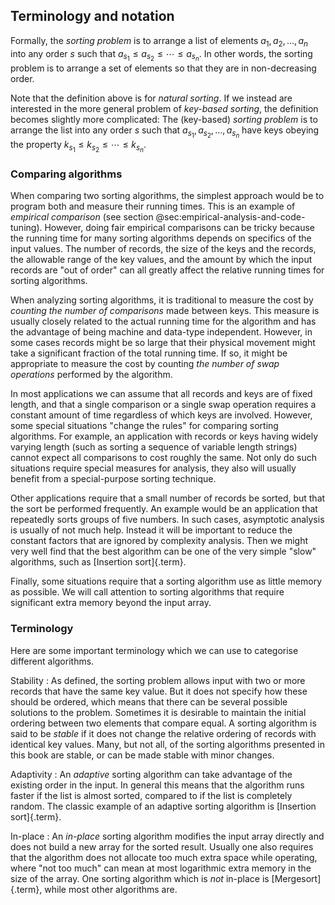 
## Terminology and notation

Formally, the *sorting problem* is to arrange a list of elements $a_1,a_2,\ldots,a_n$ into any order $s$ such that $a_{s_1}\leq a_{s_2}\leq\cdots\leq a_{s_n}$.
In other words, the sorting problem is to arrange a set of elements so that they are in non-decreasing order.

Note that the definition above is for *natural sorting*.
If we instead are interested in the more general problem of *key-based sorting*, the definition becomes slightly more complicated:
The (key-based) *sorting problem* is to arrange the list into any order $s$ such that $a_{s_1},a_{s_2},\ldots,a_{s_n}$ have keys obeying the property $k_{s_1}\leq k_{s_2}\leq\cdots\leq k_{s_n}$.

### Comparing algorithms

When comparing two sorting algorithms, the simplest approach would be to
program both and measure their running times. This is an example of
*empirical comparison* (see section @sec:empirical-analysis-and-code-tuning).
However, doing fair empirical comparisons can be tricky
because the running time for many sorting algorithms depends on
specifics of the input values. The number of records, the size of the
keys and the records, the allowable range of the key values, and the
amount by which the input records are "out of order" can all greatly
affect the relative running times for sorting algorithms.

When analyzing sorting algorithms, it is traditional to measure the cost
by *counting the number of comparisons* made between keys. This measure is
usually closely related to the actual running time for the algorithm and
has the advantage of being machine and data-type independent. However,
in some cases records might be so large that their physical movement
might take a significant fraction of the total running time.
If so, it might be appropriate to measure the cost by counting
*the number of swap operations* performed by the algorithm.

In most applications we can
assume that all records and keys are of fixed length, and that a single
comparison or a single swap operation requires a constant amount of time
regardless of which keys are involved. However, some special situations
"change the rules" for comparing sorting algorithms. For example, an
application with records or keys having widely varying length (such as
sorting a sequence of variable length strings) cannot expect all
comparisons to cost roughly the same. Not only do such situations
require special measures for analysis, they also will usually benefit
from a special-purpose sorting technique.

Other applications require that a small number of records be sorted, but that the sort be performed frequently.
An example would be an application that repeatedly sorts groups of five numbers.
In such cases, asymptotic analysis is usually of not much help.
Instead it will be important to reduce the constant factors that are ignored by complexity analysis.
Then we might very well find that the best algorithm can be one of the very simple "slow" algorithms, such as [Insertion sort]{.term}.

Finally, some situations require that a sorting algorithm use as little
memory as possible. We will call attention to sorting algorithms that
require significant extra memory beyond the input array.

### Terminology

Here are some important terminology which we can use to categorise different algorithms.

Stability
:   As defined, the sorting problem allows input with two or more records that have the same key value.
    But it does not specify how these should be ordered, which means that there can be several possible solutions to the problem.
    Sometimes it is desirable to maintain the initial ordering between two elements that compare equal.
    A sorting algorithm is said to be *stable* if it does not change the relative ordering of records with identical key values.
    Many, but not all, of the sorting algorithms presented in this book are stable, or can be made stable with minor changes.

Adaptivity
:   An *adaptive* sorting algorithm can take advantage of the existing order in the input.
    In general this means that the algorithm runs faster if the list is almost sorted, compared to if the list is completely random.
    The classic example of an adaptive sorting algorithm is [Insertion sort]{.term}.

In-place
:   An *in-place* sorting algorithm modifies the input array directly and does not build a new array for the sorted result.
    Usually one also requires that the algorithm does not allocate too much extra space while operating,
    where "not too much" can mean at most logarithmic extra memory in the size of the array.
    One sorting algorithm which is *not* in-place is [Mergesort]{.term}, while most other algorithms are.

